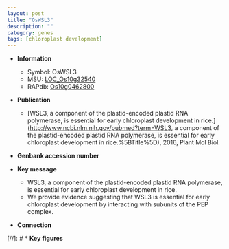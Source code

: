 ```yaml
---
layout: post
title: "OsWSL3"
description: ""
category: genes
tags: [chloroplast development]
---
```


* **Information**  
    + Symbol: OsWSL3  
    + MSU: [LOC_Os10g32540](http://rice.uga.edu/cgi-bin/ORF_infopage.cgi?orf=LOC_Os10g32540)  
    + RAPdb: [Os10g0462800](https://rapdb.dna.affrc.go.jp/locus/?name=Os10g0462800)  

* **Publication**  
    + [WSL3, a component of the plastid-encoded plastid RNA polymerase, is essential for early chloroplast development in rice.](http://www.ncbi.nlm.nih.gov/pubmed?term=WSL3, a component of the plastid-encoded plastid RNA polymerase, is essential for early chloroplast development in rice.%5BTitle%5D), 2016, Plant Mol Biol.

* **Genbank accession number**  

* **Key message**  
    + WSL3, a component of the plastid-encoded plastid RNA polymerase, is essential for early chloroplast development in rice.
    + We provide evidence suggesting that WSL3 is essential for early chloroplast development by interacting with subunits of the PEP complex.

* **Connection**  

[//]: # * **Key figures**  


